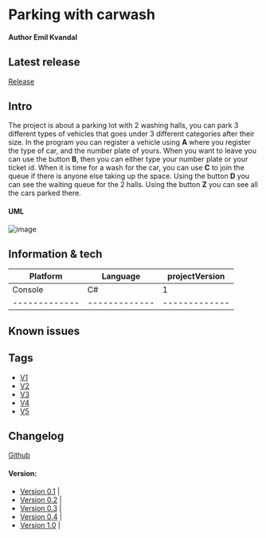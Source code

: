# Parking with carwash 
#### Author **Emil Kvandal**

## Latest release
[Release](https://github.com/WhySoShy/H2AfleveringsProjekt/releases/tag/V5)

## Intro
The project is about a parking lot with 2 washing halls, you can park 3 different types of vehicles that goes under 3 different categories after their size.
In the program you can register a vehicle using **A** where you register the type of car, and the number plate of yours.
When you want to leave you can use the button **B**, then you can either type your number plate or your ticket id.
When it is time for a wash for the car, you can use **C** to join the queue if there is anyone else taking up the space.
Using the button **D** you can see the waiting queue for the 2 halls.
Using the button **Z** you can see all the cars parked there.


#### UML
![image](https://user-images.githubusercontent.com/72310789/217173263-9e0d8612-785a-4976-8274-cdcc0b25445f.png)


## Information & tech


| Platform      |    Language   | projectVersion| 
| ------------- | ------------- | ------------- |
|    Console    |    C#         |       1       |
| ------------- | ------------- | ------------- |


## Known issues



## Tags
* [V1](https://github.com/WhySoShy/H2AfleveringsProjekt/releases/tag/V1)
* [V2](https://github.com/WhySoShy/H2AfleveringsProjekt/releases/tag/V2)
* [V3](https://github.com/WhySoShy/H2AfleveringsProjekt/releases/tag/V3)
* [V4](https://github.com/WhySoShy/H2AfleveringsProjekt/releases/tag/V4)
* [V5](https://github.com/WhySoShy/H2AfleveringsProjekt/releases/tag/V5)


## Changelog
[Github](https://github.com/WhySoShy/H2AfleveringsProjekt/commit)



#### Version:
   - [Version 0.1](https://github.com/WhySoShy/H2AfleveringsProjekt/commit/dd30bbdc04cdb2ec17f9d7ada0ecadfeea569e66) |
   - [Version 0.2](https://github.com/WhySoShy/H2AfleveringsProjekt/commit/1f2250aceca02ef401fa7a01bc405324b6ba597c) |
   - [Version 0.3](https://github.com/WhySoShy/H2AfleveringsProjekt/commit/a5a65bed7cf7daec345d7774a4ccf71f0e48ac17) | 
   - [Version 0.4](https://github.com/WhySoShy/H2AfleveringsProjekt/commit/d85ef477187ea40ab0c973d7a574debd7367884b) |
   - [Version 1.0](https://github.com/WhySoShy/H2AfleveringsProjekt/commit/66b1ce55ebd4d0c6ecf000f5e5ca83b0a0f7a1f5) |

